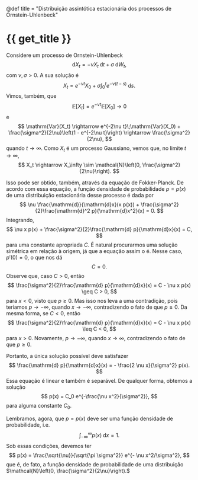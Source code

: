 @def title = "Distribuição assintótica estacionária dos processos de Ornstein-Uhlenbeck"

# {{ get_title }}

Considere um processo de Ornstein-Uhlenbeck
$$
\mathrm{d}X_t = - \nu X_t \;\mathrm{d}t + \sigma \;\mathrm{d}W_t,
$$
com $\nu, \sigma > 0.$ A sua solução é
$$
X_t = e^{-\nu t}X_0 + \sigma \int_0^t e^{-\nu(t - s)}\;\mathrm{d}s.
$$
Vimos, também, que
$$
\mathbb{E}[X_t] = e^{-\nu t}\mathbb{E}[X_0] \rightarrow 0
$$
e
$$
\mathrm{Var}(X_t) \rightarrow e^{-2\nu t}\;\mathrm{Var}(X_0) + \frac{\sigma^2}{2\nu}\left(1 - e^{-2\nu t}\right) \rightarrow \frac{\sigma^2}{2\nu},
$$
quando $t \rightarrow \infty.$ Como $X_t$ é um processo Gaussiano, vemos que, no limite $t\rightarrow \infty,$
$$
X_t \rightarrow X_\infty \sim \mathcal{N}\left(0, \frac{\sigma^2}{2\nu}\right).
$$

Isso pode ser obtido, também, através da equação de Fokker-Planck. De acordo com essa equação, a função densidade de probabilidade $p=p(x)$ de uma distribuição estacionária desse processo é dada por
$$
\nu \frac{\mathrm{d}}{\mathrm{d}x}(x p(x)) + \frac{\sigma^2}{2}\frac{\mathrm{d}^2 p}{\mathrm{d}x^2}(x) = 0.
$$
Integrando,
$$
\nu x p(x) + \frac{\sigma^2}{2}\frac{\mathrm{d} p}{\mathrm{d}x}(x) = C,
$$
para uma constante apropriada $C.$ É natural procurarmos uma solução simétrica em relação à origem, já que a equação assim o é. Nesse caso, $p'(0) = 0,$ o que nos dá
$$
C = 0.
$$
Observe que, caso $C > 0,$ então
$$
\frac{\sigma^2}{2}\frac{\mathrm{d} p}{\mathrm{d}x}(x) = C - \nu x p(x) \geq C > 0,
$$
para $x < 0,$ visto que $p \geq 0.$ Mas isso nos leva a uma contradição, pois teríamos $p\rightarrow -\infty,$ quando $x \rightarrow -\infty,$ contradizendo o fato de que $p \geq 0.$ Da mesma forma, se $C < 0,$ então
$$
\frac{\sigma^2}{2}\frac{\mathrm{d} p}{\mathrm{d}x}(x) = C - \nu x p(x) \leq C < 0,
$$
para $x > 0.$ Novamente, $p\rightarrow -\infty,$ quando $x \rightarrow \infty,$ contradizendo o fato de que $p\geq 0.$

Portanto, a única solução possível deve satisfazer
$$
\frac{\mathrm{d} p}{\mathrm{d}x}(x) = - \frac{2 \nu x}{\sigma^2} p(x).
$$
Essa equação é linear e também é separável. De qualquer forma, obtemos a solução
$$
p(x) = C_0 e^{-\frac{\nu x^2}{\sigma^2}},
$$
para alguma constante $C_0.$

Lembramos, agora, que $p=p(x)$ deve ser uma função densidade de probabilidade, i.e.
$$
\int_{-\infty}^\infty p(x) \;\mathrm{d}x = 1.
$$
Sob essas condições, devemos ter
$$
p(x) = \frac{\sqrt{\nu}}{\sqrt{\pi \sigma^2}} e^{- \nu x^2/\sigma^2},
$$
que é, de fato, a função densidade de probabilidade de uma distribuição $\mathcal{N}\left(0, \frac{\sigma^2}{2\nu}\right).$
